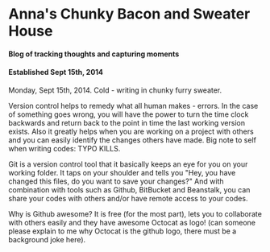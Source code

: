 # Anna's Chunky Bacon and Sweater House
#### Blog of tracking thoughts and capturing moments
#### Established Sept 15th, 2014

Monday, Sept 15th, 2014. Cold - writing in chunky furry sweater.

Version control helps to remedy what all human makes - errors. In the case of something goes wrong, you will have the power to turn the time clock backwards and return back to the point in time the last working version exists. Also it greatly helps when you are working on a project with others and you can easily identify the changes others have made. Big note to self when writing codes: TYPO KILLS.

Git is a version control tool that it basically keeps an eye for you on your working folder. It taps on your shoulder and tells you "Hey, you have changed this files, do you want to save your changes?" And with combination with tools such as Github, BitBucket and Beanstalk, you can share your codes with others and/or have remote access to your codes.

Why is Github awesome? It is free (for the most part), lets you to collaborate with others easily and they have awesome Octocat as logo! (can someone please explain to me why Octocat is the github logo, there must be a background joke here).